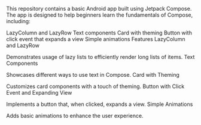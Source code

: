 This repository contains a basic Android app built using Jetpack Compose. The app is designed to help beginners learn the fundamentals of Compose, including:

LazyColumn and LazyRow
Text components
Card with theming
Button with click event that expands a view
Simple animations
Features
LazyColumn and LazyRow

Demonstrates usage of lazy lists to efficiently render long lists of items.
Text Components

Showcases different ways to use text in Compose.
Card with Theming

Customizes card components with a touch of theming.
Button with Click Event and Expanding View

Implements a button that, when clicked, expands a view.
Simple Animations

Adds basic animations to enhance the user experience.
